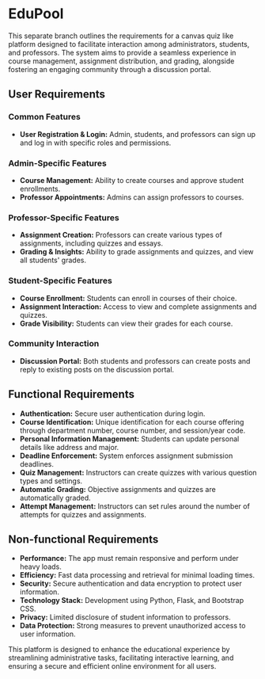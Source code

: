 # EduPool

This separate branch outlines the requirements for a canvas quiz like platform designed to facilitate interaction among administrators, students, and professors. The system aims to provide a seamless experience in course management, assignment distribution, and grading, alongside fostering an engaging community through a discussion portal.

## User Requirements

### Common Features
- **User Registration & Login:** Admin, students, and professors can sign up and log in with specific roles and permissions.

### Admin-Specific Features
- **Course Management:** Ability to create courses and approve student enrollments.
- **Professor Appointments:** Admins can assign professors to courses.

### Professor-Specific Features
- **Assignment Creation:** Professors can create various types of assignments, including quizzes and essays.
- **Grading & Insights:** Ability to grade assignments and quizzes, and view all students' grades.

### Student-Specific Features
- **Course Enrollment:** Students can enroll in courses of their choice.
- **Assignment Interaction:** Access to view and complete assignments and quizzes.
- **Grade Visibility:** Students can view their grades for each course.

### Community Interaction
- **Discussion Portal:** Both students and professors can create posts and reply to existing posts on the discussion portal.

## Functional Requirements

- **Authentication:** Secure user authentication during login.
- **Course Identification:** Unique identification for each course offering through department number, course number, and session/year code.
- **Personal Information Management:** Students can update personal details like address and major.
- **Deadline Enforcement:** System enforces assignment submission deadlines.
- **Quiz Management:** Instructors can create quizzes with various question types and settings.
- **Automatic Grading:** Objective assignments and quizzes are automatically graded.
- **Attempt Management:** Instructors can set rules around the number of attempts for quizzes and assignments.

## Non-functional Requirements

- **Performance:** The app must remain responsive and perform under heavy loads.
- **Efficiency:** Fast data processing and retrieval for minimal loading times.
- **Security:** Secure authentication and data encryption to protect user information.
- **Technology Stack:** Development using Python, Flask, and Bootstrap CSS.
- **Privacy:** Limited disclosure of student information to professors.
- **Data Protection:** Strong measures to prevent unauthorized access to user information.

This platform is designed to enhance the educational experience by streamlining administrative tasks, facilitating interactive learning, and ensuring a secure and efficient online environment for all users.
